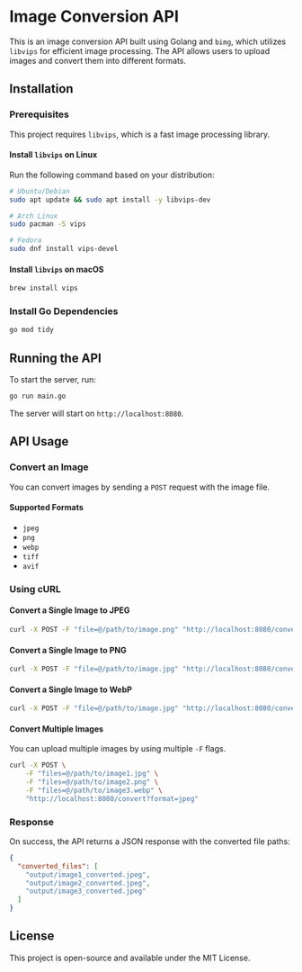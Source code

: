 
# Image Conversion API

This is an image conversion API built using Golang and `bimg`, which utilizes `libvips` for efficient image processing. The API allows users to upload images and convert them into different formats.

## Installation

### Prerequisites
This project requires `libvips`, which is a fast image processing library.

#### Install `libvips` on Linux
Run the following command based on your distribution:

```sh
# Ubuntu/Debian
sudo apt update && sudo apt install -y libvips-dev

# Arch Linux
sudo pacman -S vips

# Fedora
sudo dnf install vips-devel
```

#### Install `libvips` on macOS

```sh
brew install vips
```

### Install Go Dependencies

```sh
go mod tidy
```

## Running the API
To start the server, run:

```sh
go run main.go
```

The server will start on `http://localhost:8080`.

## API Usage

### Convert an Image
You can convert images by sending a `POST` request with the image file.

#### Supported Formats
- `jpeg`
- `png`
- `webp`
- `tiff`
- `avif`

### Using cURL

#### Convert a Single Image to JPEG
```sh
curl -X POST -F "file=@/path/to/image.png" "http://localhost:8080/convert?format=jpeg"
```

#### Convert a Single Image to PNG
```sh
curl -X POST -F "file=@/path/to/image.jpg" "http://localhost:8080/convert?format=png"
```

#### Convert a Single Image to WebP
```sh
curl -X POST -F "file=@/path/to/image.jpg" "http://localhost:8080/convert?format=webp"
```

#### Convert Multiple Images
You can upload multiple images by using multiple `-F` flags.

```sh
curl -X POST \
    -F "files=@/path/to/image1.jpg" \
    -F "files=@/path/to/image2.png" \
    -F "files=@/path/to/image3.webp" \
    "http://localhost:8080/convert?format=jpeg"
```

### Response
On success, the API returns a JSON response with the converted file paths:

```json
{
  "converted_files": [
    "output/image1_converted.jpeg",
    "output/image2_converted.jpeg",
    "output/image3_converted.jpeg"
  ]
}
```

## License
This project is open-source and available under the MIT License.

